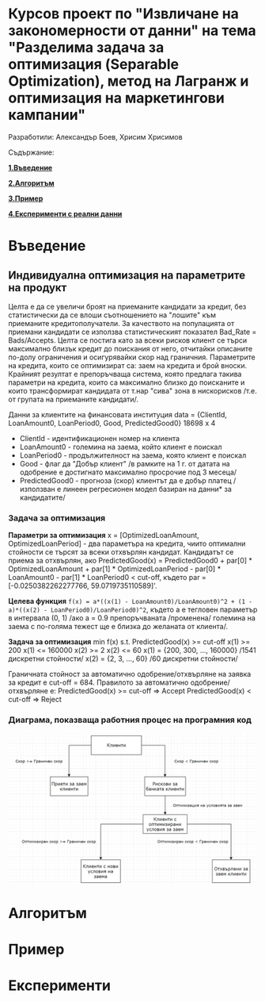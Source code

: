 # Курсов проект по "Извличане на закономерности от данни" на тема "Разделима задача за оптимизация (Separable Optimization), метод на Лагранж и оптимизация на маркетингови кампании"

Разработили: Александър Боев, Хрисим Хрисимов


Съдържание:

[**1.Въведение**](#въведение)

[**2.Алгоритъм**](#алгоритъм)

[**3.Пример**](#пример)

[**4.Експерименти с реални данни**](#експерименти)

# Въведение

## Индивидуална оптимизация на параметрите на продукт

Целта е да се увеличи броят на приеманите кандидати за кредит, без статистически да се влоши съотношението на "лошите" към приеманите кредитополучатели.
За качеството на популацията от приемани кандидати се използва статистическият показател Bad_Rate = Bads/Accepts.
Целта се постига като за всеки рисков клиент се търси максимално близък кредит до поискания от него, отчитайки описаните по-долу ограничения и осигурявайки скор над граничния. 
Параметрите на кредита, които се оптимизират са: заем на кредита и брой вноски. 
Крайният резултат е препоръчваща система, която предлага такива параметри на кредита, които са максимално близко до поисканите и които 
трансформират кандидата от т.нар "сива" зона в нискорисков /т.е. от групата на приеманите кандидати/.

Данни за клиентите на финансовата институция
data = {ClientId, LoanAmount0, LoanPeriod0, Good, PredictedGood0}	18698 x 4
<ul>
<li>ClientId - идентификационен номер на клиента</li>
<li>LoanAmount0 - големина на заема, който клиент е поискал</li>
<li>LoanPeriod0 - продължителност на заема, която клиент е поискал</li>
<li>Good - флаг да "Добър клиент" /в рамките на 1 г. от датата на одобрение е достигнато максимално просрочие под 3 месеца/</li>
<li>PredictedGood0 - прогноза (скор) клиентът да е добър платец /използван е линеен регресионен модел базиран на данни* за кандидатите/</li>
</ul>

### Задача за оптимизация

**Параметри за оптимизация**
		x = [OptimizedLoanAmount, OptimizedLoanPeriod] - два параметъра на кредита, чиито оптимални стойности се търсят за всеки отхвърлян кандидат. 
		Кандидатът се приема за отхвърлян, ако 
	PredictedGood(x) = PredictedGood0 + par[0] * OptimizedLoanAmount + par[1] * OptimizedLoanPeriod - par[0] * LoanAmount0 - par[1] * LoanPeriod0 < cut-off, 
	където par = [-0.0250382262277766, 59.0719735110589]'.
	
**Целева функция**
		`f(x) = a*((x(1) - LoanAmount0)/LoanAmount0)^2 + (1 - a)*((x(2) - LoanPeriod0)/LoanPeriod0)^2`, където
		a е тегловен параметър в интервала (0, 1) /ако a = 0.9 препоръчваната /променена/ големина на заема с по-голяма тежест ще е близка до желаната от клиента/.
	
**Задача за оптимизация**
	min f(x)
	s.t.
	PredictedGood(x) >= cut-off
	x(1) >= 200
	x(1) <= 160000
	x(2) >= 2
	x(2) <= 60
		x(1) = {200, 300, ..., 160000}  /1541 дискретни стойности/
		x(2) = {2, 3, ..., 60}			/60 дискретни стойности/

Граничната стойност за автоматично одобрение/отхвърляне на заявка за кредит е cut-off = 684.
Правилото за автоматично одобрение/отхвърляне е:
PredictedGood(x) >= cut-off  =>   Accept
PredictedGood(x) <  cut-off  =>   Reject

### Диаграма, показваща работния процес на програмния код
![project_diagram_pic](https://raw.githubusercontent.com/AleksandarBoev/TU-Data-Mining/master/Project/Images/project_diagram_bg.png)


# Алгоритъм

# Пример

# Експерименти


